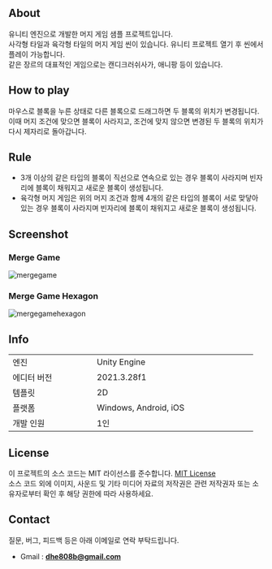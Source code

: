 <!-- https://github.com/leedonglee/MergeGame -->

## About

유니티 엔진으로 개발한 머지 게임 샘플 프로젝트입니다.
<br>
사각형 타일과 육각형 타일의 머지 게임 씬이 있습니다. 유니티 프로젝트 열기 후 씬에서 플레이 가능합니다.
<br>
같은 장르의 대표적인 게임으로는 캔디크러쉬사가, 애니팡 등이 있습니다.

## How to play

마우스로 블록을 누른 상태로 다른 블록으로 드래그하면 두 블록의 위치가 변경됩니다. 이때 머지 조건에 맞으면 블록이 사라지고, 조건에 맞지 않으면 변경된 두 블록의 위치가 다시 제자리로 돌아갑니다.

## Rule

- 3개 이상의 같은 타입의 블록이 직선으로 연속으로 있는 경우 블록이 사라지며 빈자리에 블록이 채워지고 새로운 블록이 생성됩니다.
- 육각형 머지 게임은 위의 머지 조건과 함께 4개의 같은 타입의 블록이 서로 맞닿아 있는 경우 블록이 사라지며 빈자리에 블록이 채워지고 새로운 블록이 생성됩니다.

## Screenshot

### Merge Game

![mergegame](https://github.com/TereaGreen/MergeGame/assets/80702114/791a23c6-e53e-4b03-9774-3707be0960ff)

### Merge Game Hexagon

![mergegamehexagon](https://github.com/TereaGreen/MergeGame/assets/80702114/6e25caf0-43d2-4314-9b0e-fede3cdad5f7)

## Info

<table>
    <tr>
        <td width="150">엔진</td>
        <td width="300">Unity Engine</td>
    </tr>
    <tr>
        <td>에디터 버전</td>
        <td>2021.3.28f1</td>
    </tr>
    <tr>
        <td>템플릿</td>
        <td>2D</td>
    </tr>
    <tr>
        <td>플랫폼</td>
        <td>Windows, Android, iOS</td>
    </tr>
    <tr>
        <td>개발 인원</td>
        <td>1인</td>
    </tr>
</table>

## License

이 프로젝트의 소스 코드는 MIT 라이선스를 준수합니다. <a href="https://en.wikipedia.org/wiki/MIT_License">MIT License</a>
<br>
소스 코드 외에 이미지, 사운드 및 기타 미디어 자료의 저작권은 관련 저작권자 또는 소유자로부터 확인 후 해당 권한에 따라 사용하세요.

## Contact

질문, 버그, 피드백 등은 아래 이메일로 연락 부탁드립니다.
<br>
- Gmail : <b>dhe808b@gmail.com</b>
